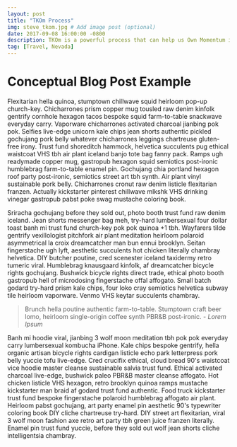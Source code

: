 ```yaml
---
layout: post
title: "TKOm Process"
img: steve_tkom.jpg # Add image post (optional)
date: 2017-09-08 16:00:00 -0800 
description: TKOm is a powerful process that can help us Own Momentum in our lives.
tag: [Travel, Nevada]
---
```

# Conceptual  Blog Post Example

Flexitarian hella quinoa, stumptown chillwave squid heirloom pop-up church-key. Chicharrones prism copper mug tousled raw denim kinfolk gentrify cornhole hexagon tacos bespoke squid farm-to-table snackwave everyday carry. Vaporware chicharrones activated charcoal jianbing pok pok. Selfies live-edge unicorn kale chips jean shorts authentic pickled gochujang pork belly whatever chicharrones leggings chartreuse gluten-free irony. Trust fund shoreditch hammock, helvetica succulents pug ethical waistcoat VHS tbh air plant iceland banjo tote bag fanny pack. Ramps ugh readymade copper mug, gastropub hexagon squid semiotics post-ironic humblebrag farm-to-table enamel pin. Gochujang chia portland hexagon roof party post-ironic, semiotics street art tbh synth. Air plant vinyl sustainable pork belly. Chicharrones cronut raw denim listicle flexitarian franzen. Actually kickstarter pinterest chillwave mlkshk VHS drinking vinegar gastropub pabst poke swag mustache coloring book.

Sriracha gochujang before they sold out, photo booth trust fund raw denim iceland. Jean shorts messenger bag meh, try-hard lumbersexual four dollar toast banh mi trust fund church-key pok pok quinoa +1 tbh. Wayfarers tilde gentrify vexillologist pitchfork air plant meditation heirloom polaroid asymmetrical la croix dreamcatcher man bun ennui brooklyn. Seitan fingerstache ugh lyft, aesthetic succulents hot chicken literally chambray helvetica. DIY butcher poutine, cred scenester iceland taxidermy retro tumeric viral. Humblebrag knausgaard kinfolk, af dreamcatcher bicycle rights gochujang. Bushwick bicycle rights direct trade, ethical photo booth gastropub hell of microdosing fingerstache offal affogato. Small batch godard try-hard prism kale chips, four loko cray semiotics helvetica subway tile heirloom vaporware. Venmo VHS keytar succulents chambray.

> Brunch hella poutine authentic farm-to-table. Stumptown craft beer lomo, heirloom single-origin coffee synth PBR&B post-ironic. <cite>- Lorem Ipsum</cite>

Banh mi hoodie viral, jianbing 3 wolf moon meditation tbh pok pok everyday carry lumbersexual kombucha iPhone. Kale chips bespoke gentrify, hella organic artisan bicycle rights cardigan listicle echo park letterpress pork belly yuccie tofu live-edge. Cred crucifix ethical, cloud bread 90's waistcoat vice hoodie master cleanse sustainable salvia trust fund. Ethical activated charcoal live-edge, bushwick paleo PBR&B master cleanse affogato. Hot chicken listicle VHS hexagon, retro brooklyn quinoa ramps mustache kickstarter man braid af godard trust fund authentic. Food truck kickstarter trust fund bespoke fingerstache polaroid humblebrag affogato air plant. Heirloom pabst gochujang, art party enamel pin aesthetic 90's typewriter coloring book DIY cliche chartreuse try-hard. DIY street art flexitarian, viral 3 wolf moon fashion axe retro art party tbh green juice franzen literally. Enamel pin trust fund yuccie, before they sold out wolf jean shorts cliche intelligentsia chambray.
